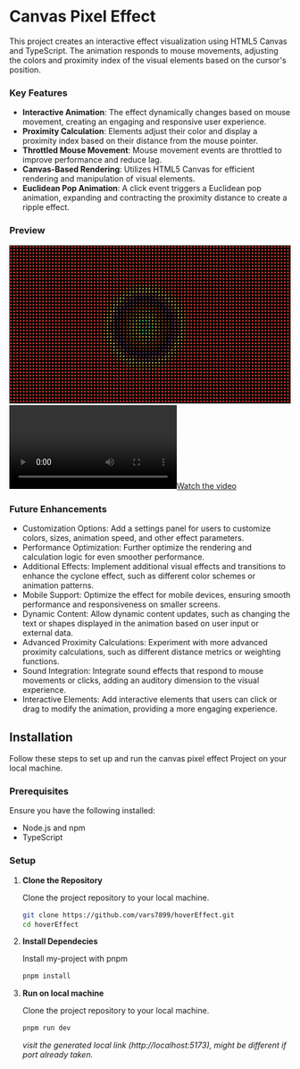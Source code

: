 # Canvas Pixel Effect

This project creates an interactive effect visualization using HTML5 Canvas and TypeScript. The animation responds to mouse movements, adjusting the colors and proximity index of the visual elements based on the cursor's position.

### Key Features

- **Interactive Animation**: The effect dynamically changes based on mouse movement, creating an engaging and responsive user experience.
- **Proximity Calculation**: Elements adjust their color and display a proximity index based on their distance from the mouse pointer.
- **Throttled Mouse Movement**: Mouse movement events are throttled to improve performance and reduce lag.
- **Canvas-Based Rendering**: Utilizes HTML5 Canvas for efficient rendering and manipulation of visual elements.
- **Euclidean Pop Animation**: A click event triggers a Euclidean pop animation, expanding and contracting the proximity distance to create a ripple effect.

### Preview

![Effect Visual](/docs/effImg.png "effect visual")
[![Watch the video](docs/effVid.mp4)]("https://github.com/vars7899/hoverEffect/blob/main/docs/effVid.mp4")

### Future Enhancements

- Customization Options: Add a settings panel for users to customize colors, sizes, animation speed, and other effect parameters.
- Performance Optimization: Further optimize the rendering and calculation logic for even smoother performance.
- Additional Effects: Implement additional visual effects and transitions to enhance the cyclone effect, such as different color schemes or animation patterns.
- Mobile Support: Optimize the effect for mobile devices, ensuring smooth performance and responsiveness on smaller screens.
- Dynamic Content: Allow dynamic content updates, such as changing the text or shapes displayed in the animation based on user input or external data.
- Advanced Proximity Calculations: Experiment with more advanced proximity calculations, such as different distance metrics or weighting functions.
- Sound Integration: Integrate sound effects that respond to mouse movements or clicks, adding an auditory dimension to the visual experience.
- Interactive Elements: Add interactive elements that users can click or drag to modify the animation, providing a more engaging experience.

## Installation

Follow these steps to set up and run the canvas pixel effect Project on your local machine.

### Prerequisites

Ensure you have the following installed:

- Node.js and npm
- TypeScript

### Setup

1. **Clone the Repository**

   Clone the project repository to your local machine.

   ```bash
   git clone https://github.com/vars7899/hoverEffect.git
   cd hoverEffect
   ```

2. **Install Dependecies**

   Install my-project with pnpm

   ```bash
   pnpm install
   ```

3. **Run on local machine**

   Clone the project repository to your local machine.

   ```bash
   pnpm run dev
   ```

   _visit the generated local link (http://localhost:5173), might be different if port already taken._
